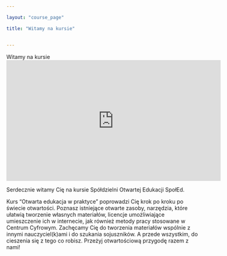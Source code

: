 ```yaml
---

layout: "course_page"

title: "Witamy na kursie"


---
```

<div class="text-center screen-title">
Witamy na kursie
</div>

<div class="row">
  <div class="col-md-12 col-xs-12">
   <div class="embed-responsive embed-responsive-16by9"> 
   <iframe width="560" height="315" src="https://www.youtube.com/embed/siv-zvHW-0Q" frameborder="0" allow="autoplay; encrypted-media" allowfullscreen></iframe></div></div>
</div>

<div class="screen-content">
  <p>Serdecznie witamy Cię na kursie Spółdzielni Otwartej Edukacji SpołEd.</p> 
<p>Kurs “Otwarta edukacja w praktyce” poprowadzi Cię krok po kroku po świecie otwartości. Poznasz istniejące otwarte zasoby, narzędzia, które ułatwią tworzenie własnych materiałów, licencje umożliwiające umieszczenie ich w internecie, jak również metody pracy stosowane w Centrum Cyfrowym. Zachęcamy Cię do tworzenia materiałów wspólnie z innymi nauczyciel(k)ami i do szukania sojuszników. A przede wszystkim, do cieszenia się z tego co robisz. Przeżyj otwartościową przygodę razem z nami! </p>

</div>  
